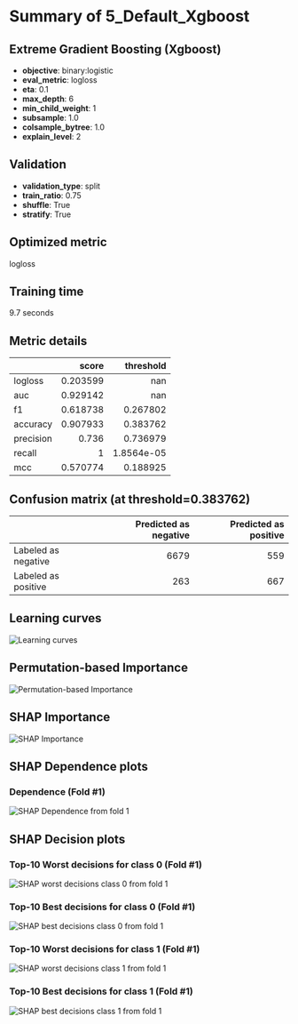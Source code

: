 # Summary of 5_Default_Xgboost

## Extreme Gradient Boosting (Xgboost)
- **objective**: binary:logistic
- **eval_metric**: logloss
- **eta**: 0.1
- **max_depth**: 6
- **min_child_weight**: 1
- **subsample**: 1.0
- **colsample_bytree**: 1.0
- **explain_level**: 2

## Validation
 - **validation_type**: split
 - **train_ratio**: 0.75
 - **shuffle**: True
 - **stratify**: True

## Optimized metric
logloss

## Training time

9.7 seconds

## Metric details
|           |    score |    threshold |
|:----------|---------:|-------------:|
| logloss   | 0.203599 | nan          |
| auc       | 0.929142 | nan          |
| f1        | 0.618738 |   0.267802   |
| accuracy  | 0.907933 |   0.383762   |
| precision | 0.736    |   0.736979   |
| recall    | 1        |   1.8564e-05 |
| mcc       | 0.570774 |   0.188925   |


## Confusion matrix (at threshold=0.383762)
|                     |   Predicted as negative |   Predicted as positive |
|:--------------------|------------------------:|------------------------:|
| Labeled as negative |                    6679 |                     559 |
| Labeled as positive |                     263 |                     667 |

## Learning curves
![Learning curves](learning_curves.png)

## Permutation-based Importance
![Permutation-based Importance](permutation_importance.png)

## SHAP Importance
![SHAP Importance](shap_importance.png)

## SHAP Dependence plots

### Dependence (Fold #1)
![SHAP Dependence from fold 1](learner_1_shap_dependence.png)

## SHAP Decision plots

### Top-10 Worst decisions for class 0 (Fold #1)
![SHAP worst decisions class 0 from fold 1](learner_1_shap_class_0_worst_decisions.png)
### Top-10 Best decisions for class 0 (Fold #1)
![SHAP best decisions class 0 from fold 1](learner_1_shap_class_0_best_decisions.png)
### Top-10 Worst decisions for class 1 (Fold #1)
![SHAP worst decisions class 1 from fold 1](learner_1_shap_class_1_worst_decisions.png)
### Top-10 Best decisions for class 1 (Fold #1)
![SHAP best decisions class 1 from fold 1](learner_1_shap_class_1_best_decisions.png)